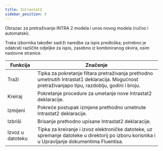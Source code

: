 ```yaml
---
title: Intrastat2
sidebar_position: 3
---
```


Obrazac za pretraživanje INTRA 2 modela i unos novog modela (ručno i automatski). 

Traka izbornika također sadrži naredbe za ispis predloška; potrebno je odabrati različite odjeljke za ispis, zasebno iz kombiniranog okvira, osim naslovne stranice.



| Funkcija | Značenje |
| --- | --- |
| Traži | Tipka za pokretanje filtara pretraživanja prethodno umetnutih Intrastat1 deklaracija. Mogućnost pretraživanjapo tipu, razdoblju, godini i broju. |
| Kreiraj | Pokretanje procedure za umetanje nove Intrastat2 deklaracije. |
| Izmijeni | Pokreće postupak izmjene prethodno umetnute Intrastat2 deklaracije. |
| Izbriši | Brisanje prethodno upisane Intrastat2 deklaracije. |
| Izvoz u datoteku | Tipka za kreiranje i izvoz elektroničke datoteke, uz spremanje datoteke u direktorij po izboru korisnika i u Upravljanje dokumentima Fluentisa. |






